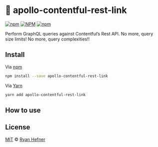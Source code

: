 # 🔗 apollo-contentful-rest-link

[![npm](https://img.shields.io/npm/v/apollo-contentful-rest-link?style=flat-square)](https://www.pkgstats.com/pkg:apollo-contentful-rest-link)
[![NPM](https://img.shields.io/npm/l/apollo-contentful-rest-link?style=flat-square)](https://www.pkgstats.com/pkg:apollo-contentful-rest-link)
[![npm](https://img.shields.io/npm/dt/apollo-contentful-rest-link?style=flat-square)](https://www.pkgstats.com/pkg:apollo-contentful-rest-link)

Perform GraphQL queries against Contentful’s Rest API. No more, query size limits! No more, query complexities!!

## Install

Via [npm](https://npmjs.com/package/apollo-contentful-rest-link)

```sh
npm install --save apollo-contentful-rest-link
```

Via [Yarn](https://yarn.fyi/apollo-contentful-rest-link)

```sh
yarn add apollo-contentful-rest-link
```

## How to use



## License

[MIT](LICENSE) © [Ryan Hefner](https://www.ryanhefner.com)
